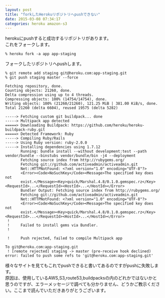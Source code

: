 ```yaml
---
layout: post
title: "forkしたHerokuリポジトリへpushできない"
date: 2015-03-08 07:34:17
categories: heroku amazon-s3
---
```

<p>herokuにpushすると成功するリポジトリがあります。<br>
これをフォークします。</p>

<pre><code>% heroku fork -a app app-staging     
</code></pre>

<p>フォークしたリポジトリへpushします。</p>

<pre><code>% git remote add staging git@heroku.com:app-staging.git 
% git push staging master --force   

Fetching repository, done.
Counting objects: 21260, done.
Delta compression using up to 4 threads.
Compressing objects: 100% (14754/14754), done.
Writing objects: 100% (21260/21260), 121.25 MiB | 381.00 KiB/s, done.
Total 21260 (delta 6604), reused 19575 (delta 5282)

-----&gt; Fetching custom git buildpack... done
-----&gt; Multipack app detected
=====&gt; Downloading Buildpack: https://github.com/heroku/heroku-buildpack-ruby.git
=====&gt; Detected Framework: Ruby
-----&gt; Compiling Ruby/Rails
-----&gt; Using Ruby version: ruby-2.0.0
-----&gt; Installing dependencies using 1.7.12
       Running: bundle install --without development:test --path vendor/bundle --binstubs vendor/bundle/bin -j4 --deployment
       Fetching source index from http://rubygems.org/
       Fetching git://github.com/activeadmin/activeadmin.git
       Net::HTTPNotFound: &lt;?xml version="1.0" encoding="UTF-8"?&gt;
       &lt;Error&gt;&lt;Code&gt;NoSuchKey&lt;/Code&gt;&lt;Message&gt;The specified key does not
       exist.&lt;/Message&gt;&lt;Key&gt;quick/Marshal.4.8/0.1.0.gemspec.rz&lt;/Key&gt;&lt;RequestId&gt;...&lt;/RequestId&gt;&lt;HostId&gt;...&lt;/HostId&gt;&lt;/Error&gt;
       Bundler Output: Fetching source index from http://rubygems.org/
       Fetching git://github.com/activeadmin/activeadmin.git
       Net::HTTPNotFound: &lt;?xml version="1.0" encoding="UTF-8"?&gt;
       &lt;Error&gt;&lt;Code&gt;NoSuchKey&lt;/Code&gt;&lt;Message&gt;The specified key does not
       exist.&lt;/Message&gt;&lt;Key&gt;quick/Marshal.4.8/0.1.0.gemspec.rz&lt;/Key&gt;    &lt;RequestId&gt;...&lt;/RequestId&gt;&lt;HostId&gt;...&lt;/HostId&gt;&lt;/Error&gt;
 !
 !     Failed to install gems via Bundler.
 !

 !     Push rejected, failed to compile Multipack app

To git@heroku.com:app-staging.git
 ! [remote rejected] staging -&gt; master (pre-receive hook declined)
error: failed to push some refs to 'git@heroku.com:app-staging.git'
</code></pre>

<p>様々なサイトを見てもこれでpushできると書いてあるのですがpushに失敗します。<br>
原因は、使用しているAWS,S3,route53,buildpacksの内のどれかではないかと思うのですが、エラーメッセージで調べても分かりません、どうかご教示ください。ここまで読んでいただきありがとうございます。</p>

